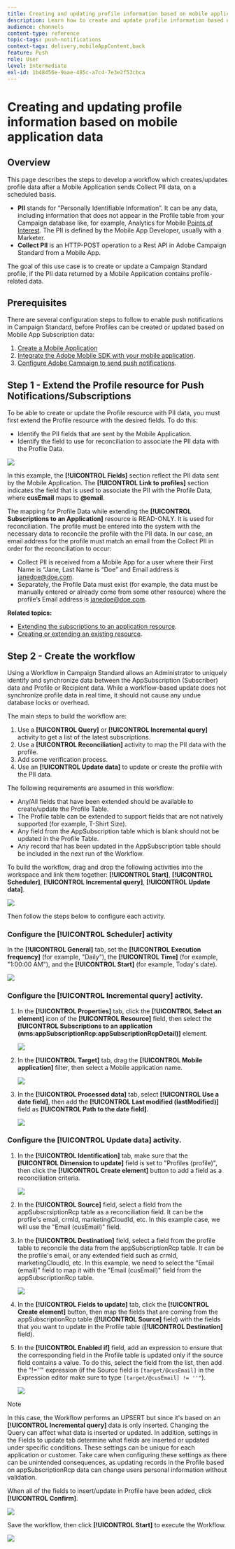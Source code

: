 ```yaml
---
title: Creating and updating profile information based on mobile application data
description: Learn how to create and update profile information based on mobile application data.
audience: channels
content-type: reference
topic-tags: push-notifications
context-tags: delivery,mobileAppContent,back
feature: Push
role: User
level: Intermediate
exl-id: 1b48456e-9aae-485c-a7c4-7e3e2f53cbca
---
```

# Creating and updating profile information based on mobile application data

## Overview

This page describes the steps to develop a workflow which creates/updates profile data after a Mobile Application sends Collect PII data, on a scheduled basis.

* **PII** stands for “Personally Identifiable Information”. It can be any data, including information that does not appear in the Profile table from your Campaign database like, for example, Analytics for Mobile [Points of Interest](../../integrating/using/about-campaign-points-of-interest-data-integration.md). The PII is defined by the Mobile App Developer, usually with a Marketer.
* **Collect PII** is an HTTP-POST operation to a Rest API in Adobe Campaign Standard from a Mobile App.

The goal of this use case is to create or update a Campaign Standard profile, if the PII data returned by a Mobile Application contains profile-related data.

## Prerequisites

There are several configuration steps to follow to enable push notifications in Campaign Standard, before Profiles can be created or updated based on Mobile App Subscription data:

1. [Create a Mobile Application](../../administration/using/configuring-a-mobile-application.md)
1. [Integrate the Adobe Mobile SDK with your mobile application](https://helpx.adobe.com/campaign/kb/integrate-mobile-sdk.html).
1. [Configure Adobe Campaign to send push notifications](https://helpx.adobe.com/campaign/kb/configuring-app-sdkv4.html).

## Step 1 - Extend the Profile resource for Push Notifications/Subscriptions

To be able to create or update the Profile resource with PII data, you must first extend the Profile resource with the desired fields. To do this:

* Identify the PII fields that are sent by the Mobile Application.
* Identify the field to use for reconciliation to associate the PII data with the Profile Data.

![](assets/update_profile1.png)

In this example, the **[!UICONTROL Fields]** section reflect the PII data sent by the Mobile Application. The **[!UICONTROL Link to profiles]** section indicates the field that is used to associate the PII with the Profile Data, where **cusEmail** maps to **@email**.

The mapping for Profile Data while extending the **[!UICONTROL Subscriptions to an Application]** resource is READ-ONLY. It is used for reconciliation. The profile must be entered into the system with the necessary data to reconcile the profile with the PII data. In our case, an email address for the profile must match an email from the Collect PII in order for the reconciliation to occur:

* Collect PII is received from a Mobile App for a user where their First Name is “Jane, Last Name is “Doe” and Email address is janedoe@doe.com.
* Separately, the Profile Data must exist (for example, the data must be manually entered or already come from some other resource) where the profile’s Email address is janedoe@doe.com.

**Related topics:**

* [Extending the subscriptions to an application resource](../../developing/using/extending-the-subscriptions-to-an-application-resource.md).
* [Creating or extending an existing resource](../../developing/using/key-steps-to-add-a-resource.md).

## Step 2 - Create the workflow

Using a Workflow in Campaign Standard allows an Administrator to uniquely identify and synchronize data between the AppSubscription (Subscriber) data and Profile or Recipient data. While a workflow-based update does not synchronize profile data in real time, it should not cause any undue database locks or overhead.

The main steps to build the workflow are:

1. Use a **[!UICONTROL Query]** or **[!UICONTROL Incremental query]** activity to get a list of the latest subscriptions.
1. Use a **[!UICONTROL Reconciliation]** activity to map the PII data with the profile.
1. Add some verification process.
1. Use an **[!UICONTROL Update data]** to update or create the profile with the PII data.

The following requirements are assumed in this workflow:

* Any/All fields that have been extended should be available to create/update the Profile Table.
* The Profile table can be extended to support fields that are not natively supported (for example, T-Shirt Size).
* Any field from the AppSubscription table which is blank should not be updated in the Profile Table.
* Any record that has been updated in the AppSubscription table should be included in the next run of the Workflow.

To build the workflow, drag and drop the following activities into the workspace and link them together: **[!UICONTROL Start]**, **[!UICONTROL Scheduler]**, **[!UICONTROL Incremental query]**, **[!UICONTROL Update data]**.

 ![](assets/update_profile0.png)

Then follow the steps below to configure each activity.

### Configure the **[!UICONTROL Scheduler]** activity

In the **[!UICONTROL General]** tab, set the **[!UICONTROL Execution frequency]** (for example, "Daily"), the **[!UICONTROL Time]** (for example, "1:00:00 AM"), and the **[!UICONTROL Start]** (for example, Today's date).

![](assets/update_profile2.png)

### Configure the **[!UICONTROL Incremental query]** activity.

1. In the **[!UICONTROL Properties]** tab, click the **[!UICONTROL Select an element]** icon of the **[!UICONTROL Resource]** field, then select the **[!UICONTROL Subscriptions to an application (nms:appSubscriptionRcp:appSubscriptionRcpDetail)]** element.

    ![](assets/update_profile3.png)

1. In the **[!UICONTROL Target]** tab, drag the **[!UICONTROL Mobile application]** filter, then select a Mobile application name.

    ![](assets/update_profile4.png)

1. In the **[!UICONTROL Processed data]** tab, select **[!UICONTROL Use a date field]**, then add the **[!UICONTROL Last modified (lastModified)]**  field as **[!UICONTROL Path to the date field]**.

    ![](assets/update_profile5.png)

### Configure the **[!UICONTROL Update data]** activity.

1. In the **[!UICONTROL Identification]** tab, make sure that the **[!UICONTROL Dimension to update]** field is set to "Profiles (profile)", then click the **[!UICONTROL Create element]** button to add a field as a reconciliation criteria.

    ![](assets/update_profile_createelement.png)

1. In the **[!UICONTROL Source]** field, select a field from the appSubscrsiptionRcp table as a reconciliation field. It can be the profile's email, crmId, marketingCloudId, etc. In this example case, we will use the "Email (cusEmail)" field.

1. In the **[!UICONTROL Destination]** field, select a field from the profile table to reconcile the data from the appSubscriptionRcp table. It can be the profile's email, or any extended field such as crmId, marketingCloudId, etc. In this example, we need to select the "Email (email)" field to map it with the "Email (cusEmail)" field from the appSubscriptionRcp table.

    ![](assets/update_profile7.png)

1. In the **[!UICONTROL Fields to update]** tab, click the **[!UICONTROL Create element]** button, then map the fields that are coming from the appSubscriptionRcp table (**[!UICONTROL Source]** field) with the fields that you want to update in the Profile table (**[!UICONTROL Destination]** field).

1. In the **[!UICONTROL Enabled if]** field, add an expression to ensure that the corresponding field in the Profile table is updated only if the source field contains a value. To do this, select the field from the list, then add the "!=''" expression (if the Source field is `[target/@cusEmail]` in the Expression editor make sure to type `[target/@cusEmail] != ''"`).

    ![](assets/update_profile8.png)

>[!NOTE]
>
>In this case, the Workflow performs an UPSERT but since it's based on an **[!UICONTROL Incremental query]** data is only inserted. Changing the Query can affect what data is inserted or updated.
>In addition, settings in the Fields to update tab determine what fields are inserted or updated under specific conditions. These settings can be unique for each application or customer.
>Take care when configuring these settings as there can be unintended consequences, as updating records in the Profile based on appSubscriptionRcp data can change users personal information without validation.

When all of the fields to insert/update in Profile have been added, click **[!UICONTROL Confirm]**.

![](assets/update_profile9.png)

Save the workflow, then click **[!UICONTROL Start]** to execute the Workflow.

![](assets/update_profile10.png)
